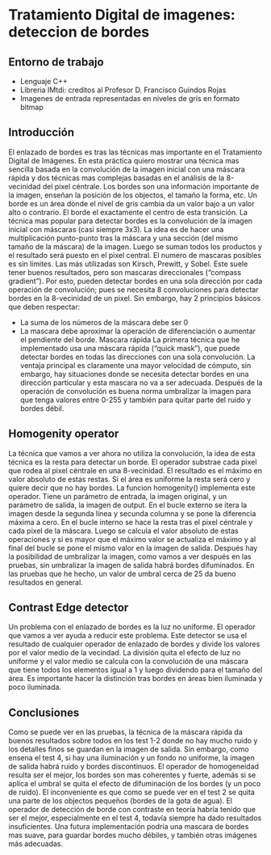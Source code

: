 # Tratamiento Digital de imagenes: deteccion de bordes
## Entorno de trabajo
- Lenguaje C++
- Libreria IMtdi: creditos al Profesor D. Francisco Guindos Rojas
- Imagenes de entrada representadas en niveles de gris en formato bitmap
## Introducción
El enlazado de bordes es tras las técnicas mas importante en el Tratamiento Digital de Imágenes. En esta
práctica quiero mostrar una técnica mas sencilla basada en la convolución de la imagen inicial con una
máscara rápida y dos técnicas mas complejas basadas en el análisis de la 8-vecinidad del pixel céntrale.
Los bordes son una información importante de la imagen, enseñan la posición de los objectos, el tamaño la
forma, etc. Un borde es un área donde el nivel de gris cambia da un valor bajo a un valor alto o contrario. El
borde el exactamente el centro de esta transición.
La técnica mas popular para detectar bordes es la convolución de la imagen inicial con máscaras (casi
siempre 3x3). La idea es de hacer una multiplicación punto-punto tras la máscara y una sección (del mismo
tamaño de la máscara) de la imagen. Luego se suman todos los productos y el resultado será puesto en el
pixel central.
El numero de mascaras posibles es sin límites. Las más utilizadas son Kirsch, Prewitt, y Sobel. Este suele
tener buenos resultados, pero son mascaras direccionales (“compass gradient”). Por esto, pueden detectar
bordes en una sola dirección por cada operación de convolución; pues se necesita 8 convoluciones para
detectar bordes en la 8-vecinidad de un pixel.
Sin embargo, hay 2 principios básicos que deben respectar:
- La suma de los números de la máscara debe ser 0
- La mascara debe aproximar la operación de diferenciación o aumentar el pendiente del borde.
Mascara rápida
La primera técnica que he implementado usa una máscara rápida (“quick mask”), que puede detectar
bordes en todas las direcciones con una sola convolución. La ventaja principal es claramente una mayor
velocidad de cómputo, sin embargo, hay situaciones donde se necesita detectar bordes en una dirección
particular y esta mascara no va a ser adecuada.
Después de la operación de convolución es buena norma umbralizar la imagen para que tenga valores
entre 0-255 y también para quitar parte del ruido y bordes débil. 

## Homogenity operator
La técnica que vamos a ver ahora no utiliza la convolución, la idea de esta técnica es la resta para detectar
un borde. El operador substrae cada pixel que rodea al pixel céntrale en una 8-vecinidad.
El resultado es el máximo en valor absoluto de estas restas. Si el área es uniforme la resta será cero y
quiere decir que no hay bordes. 
La funcion homogenity() implementa este operador. Tiene un parámetro de entrada, la imagen original, y
un parámetro de salida, la imagen de output. En el bucle externo se itera la imagen desde la segunda línea
y secunda columna y se pone la diferencia máxima a cero.
En el bucle interno se hace la resta tras el pixel céntrale y cada pixel de la máscara. Luego se calcula el valor
absoluto de estas operaciones y si es mayor que el máximo valor se actualiza el máximo y al final del bucle
se pone el mismo valor en la imagen de salida.
Después hay la posibilidad de umbralizar la imagen, como vamos a ver después en las pruebas, sin
umbralizar la imagen de salida habrá bordes difuminados.
En las pruebas que he hecho, un valor de umbral cerca de 25 da bueno resultados en general. 

## Contrast Edge detector
Un problema con el enlazado de bordes es la luz no uniforme. El operador que vamos a ver ayuda a reducir
este problema. Este detector se usa el resultado de cualquier operador de enlazado de bordes y divide los
valores por el valor medio de la vecindad. La división quita el efecto de luz no uniforme y el valor medio se
calcula con la convolución de una máscara que tiene todos los elementos igual a 1 y luego dividendo para el
tamaño del área. Es importante hacer la distinción tras bordes en áreas bien iluminada y poco iluminada. 

## Conclusiones
Como se puede ver en las pruebas, la técnica de la máscara rápida da buenos resultados sobre todos en los
test 1-2 donde no hay mucho ruido y los detalles finos se guardan en la imagen de salida. Sin embargo,
como ensena el test 4, si hay una iluminación y un fondo no uniforme, la imagen de salida habrá ruido y
bordes discontinuos.
El operador de homogeneidad resulta ser el mejor, los bordes son mas coherentes y fuerte, además si se
aplica el umbral se quita el efecto de difuminación de los bordes (y un poco de ruido). El inconveniente es
que como se puede ver en el test 2 se quita una parte de los objectos pequeños (bordes de la gota de
agua).
El operador de detección de borde con contraste en teoría habría tenido que ser el mejor, especialmente
en el test 4, todavía siempre ha dado resultados insuficientes. Una futura implementación podría una
mascara de bordes mas suave, para guardar bordes mucho débiles, y también otras imágenes más
adecuadas.
